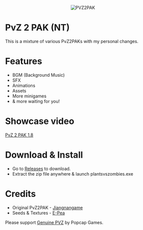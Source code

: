 <p align="center"><img alt="PVZ2PAK" src="https://raw.githubusercontent.com/jiangnangame/PVZ2PAK/master/images/PvZ_Logo.png"/></p>

# PvZ 2 PAK (NT)
This is a mixture of various PvZ2PAKs with my personal changes.

# Features
* BGM (Background Music)
* SFX
* Animations
* Assets
* More minigames
* & more waiting for you!

# Showcase video
[PvZ 2 PAK 1.8](https://youtu.be/m42s43pK-wo)

# Download & Install
* Go to [Releases](https://github.com/nasiftanjim/PVZ2PAK/releases/latest) to download.
* Extract the zip file anywhere & launch plantsvszombies.exe

# Credits
* Original PvZ2PAK - [Jiangnangame](https://github.com/jiangnangame/PVZ2PAK)
* Seeds & Textures - [E-Pea](https://www.youtube.com/channel/UCORlBB70YiaUWkBY_XjBnKQ)

Please support [Genuine PVZ](https://www.ea.com/games/plants-vs-zombies) by Popcap Games.
